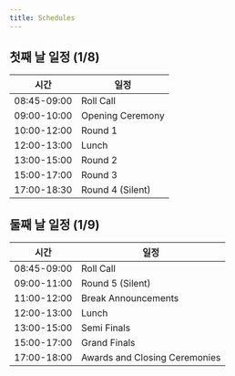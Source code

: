 ```yaml
---
title: Schedules
---
```


## 첫째 날 일정 (1/8)

|시간|일정|
|---|---|
08:45-09:00|Roll Call
09:00-10:00|Opening Ceremony
10:00-12:00|Round 1
12:00-13:00|Lunch
13:00-15:00|Round 2
15:00-17:00|Round 3
17:00-18:30|Round 4 (Silent)

## 둘째 날 일정 (1/9)

|시간|일정|
|---|---|
08:45-09:00|Roll Call
09:00-11:00|Round 5 (Silent)
11:00-12:00|Break Announcements
12:00-13:00|Lunch
13:00-15:00|Semi Finals
15:00-17:00|Grand Finals
17:00-18:00|Awards and Closing Ceremonies
